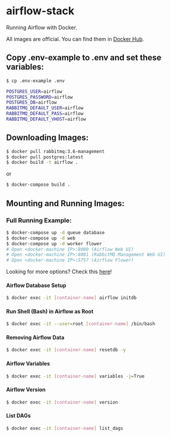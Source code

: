 # airflow-stack

Running Airflow with Docker.

All images are official. You can find them in [Docker Hub](https://hub.docker.com/).


## Copy .env-example to .env and set these variables:

```bash
$ cp .env-example .env
```

```bash
POSTGRES_USER=airflow
POSTGRES_PASSWORD=airflow
POSTGRES_DB=airflow
RABBITMQ_DEFAULT_USER=airflow
RABBITMQ_DEFAULT_PASS=airflow
RABBITMQ_DEFAULT_VHOST=airflow
```

## Downloading Images:

```bash
$ docker pull rabbitmq:3.6-management
$ docker pull postgres:latest
$ docker build -t airflow .
```
or
```bash
$ docker-compose build .
```

## Mounting and Running Images:

### Full Running Example:

```bash
$ docker-compose up -d queue database
$ docker-compose up -d web
$ docker-compose up -d worker flower
# Open <docker-machine IP>:8080 (Airflow Web UI)
# Open <docker-machine IP>:8081 (RabbitMQ Management Web UI)
# Open <docker-machine IP>:5757 (Airflow Flower)
```

Looking for more options? Check this [here](http://pythonhosted.org/airflow/cli.html)!

#### Airflow Database Setup
```bash
$ docker exec -it [container-name] airflow initdb
```

#### Run Shell (Bash) in Airflow as Root
```bash
$ docker exec -it --user=root [container-name] /bin/bash
```

#### Removing Airflow Data
```bash
$ docker exec -it [container-name] resetdb -y
```

#### Airflow Variables
```bash
$ docker exec -it [container-name] variables -j=True
```

#### Airflow Version
```bash
$ docker exec -it [container-name] version
```

#### List DAGs
```bash
$ docker exec -it [container-name] list_dags
```
